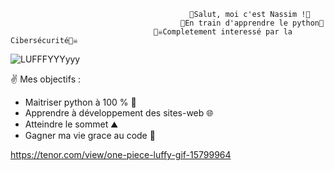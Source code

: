                                             👾Salut, moi c'est Nassim !👾
                                          🐍En train d'apprendre le python🐍
                                    🏴‍☠️Completement interessé par la Cibersécurité🏴‍☠️
                                        

![LUFFFYYYyyy](https://user-images.githubusercontent.com/77907223/130513938-2602119b-ebe8-4aac-873b-71679ab6d37d.gif)

✌️ Mes objectifs :

- Maitriser python à 100 % 💯 
- Apprendre à développement des sites-web 🌐
- Atteindre le sommet ⛰
- Gagner ma vie grace au code 💸


https://tenor.com/view/one-piece-luffy-gif-15799964




<!---
uchiw4/uchiw4 is a ✨ special ✨ repository because its `README.md` (this file) appears on your GitHub profile.
You can click the Preview link to take a look at your changes.
--->
